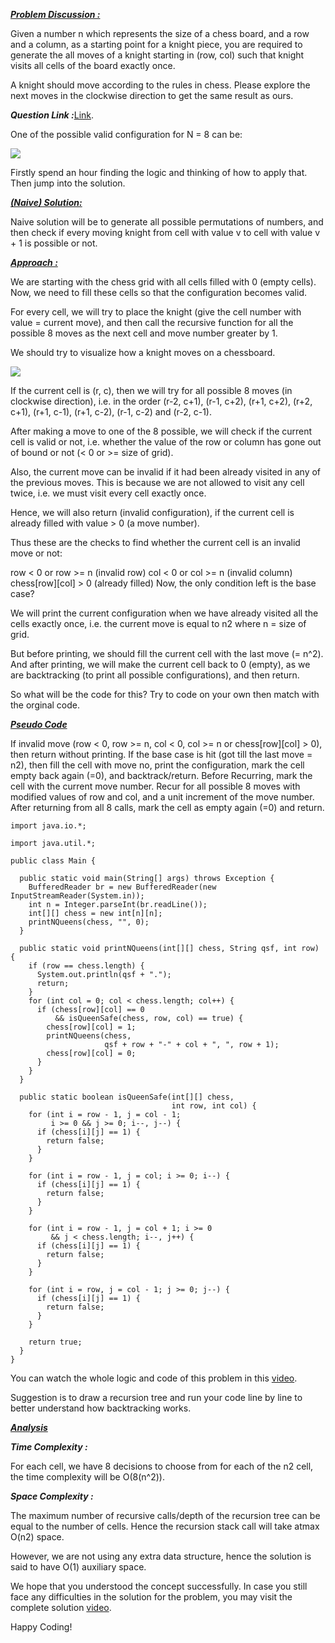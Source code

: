 <i style="text-decoration:underline"><b>Problem Discussion :</b></i>

Given a number n which represents the size of a chess board, and a row and a column, as a starting point for a knight piece, you are required to generate the all moves of a knight starting in (row, col) such that knight visits all cells of the board exactly once.

A knight should move according to the rules in chess. Please explore the next moves in the clockwise direction to get the same result as ours.

<i><b>Question Link :</b></i>[Link](https://www.pepcoding.com/resources/online-java-foundation/recursion-backtracking/knights-tour-official/ojquestion).

One of the possible valid configuration for N = 8 can be:

<img src="https://pepvids.sgp1.cdn.digitaloceanspaces.com/articles/knights_tour/knights_tour_1.png">

Firstly spend an hour finding the logic and thinking of how to apply that. Then jump into the solution.

<i style="text-decoration:underline"><b>(Naive) Solution:</b></i>

Naive solution will be to generate all possible permutations of numbers, and then check if every moving knight from cell with value v to cell with value v + 1 is possible or not.

<i style="text-decoration:underline"><b>Approach :</b></i>

We are starting with the chess grid with all cells filled with 0 (empty cells). Now, we need to fill these cells so that the configuration becomes valid.

For every cell, we will try to place the knight (give the cell number with value = current move), and then call the recursive function for all the possible 8 moves as the next cell and move number greater by 1.

We should try to visualize how a knight moves on a chessboard.

<img src="https://pepvids.sgp1.cdn.digitaloceanspaces.com/articles/knights_tour/knights_tour_2.png">

If the current cell is (r, c), then we will try for all possible 8 moves (in clockwise direction), i.e. in the order (r-2, c+1), (r-1, c+2), (r+1, c+2), (r+2, c+1), (r+1, c-1), (r+1, c-2), (r-1, c-2) and (r-2, c-1).

After making a move to one of the 8 possible, we will check if the current cell is valid or not, i.e. whether the value of the row or column has gone out of bound or not (< 0 or >= size of grid).

Also, the current move can be invalid if it had been already visited in any of the previous moves. This is because we are not allowed to visit any cell twice, i.e. we must visit every cell exactly once.

Hence, we will also return (invalid configuration), if the current cell is already filled with value > 0 (a move number).

Thus these are the checks to find whether the current cell is an invalid move or not:

row < 0 or row >= n (invalid row)
col < 0 or col >= n (invalid column)
chess[row][col] > 0 (already filled)
Now, the only condition left is the base case?

We will print the current configuration when we have already visited all the cells exactly once, i.e. the current move is equal to n2 where n = size of grid.

But before printing, we should fill the current cell with the last move (= n^2). And after printing, we will make the current cell back to 0 (empty), as we are backtracking (to print all possible configurations), and then return.

So what will be the code for this? Try to code on your own then match with the orginal code.

<i style="text-decoration:underline"><b>Pseudo Code</b></i>

If invalid move (row < 0, row >= n, col < 0, col >= n or chess[row][col] > 0), then return without printing.
If the base case is hit (got till the last move = n2), then fill the cell with move no, print the configuration, mark the cell empty back again (=0), and backtrack/return.
Before Recurring, mark the cell with the current move number.
Recur for all possible 8 moves with modified values of row and col, and a unit increment of the move number.
After returning from all 8 calls, mark the cell as empty again (=0) and return.

```
import java.io.*;

import java.util.*;

public class Main {

  public static void main(String[] args) throws Exception {
    BufferedReader br = new BufferedReader(new InputStreamReader(System.in));
    int n = Integer.parseInt(br.readLine());
    int[][] chess = new int[n][n];
    printNQueens(chess, "", 0);
  }

  public static void printNQueens(int[][] chess, String qsf, int row) {
    if (row == chess.length) {
      System.out.println(qsf + ".");
      return;
    }
    for (int col = 0; col < chess.length; col++) {
      if (chess[row][col] == 0
          && isQueenSafe(chess, row, col) == true) {
        chess[row][col] = 1;
        printNQueens(chess,
                     qsf + row + "-" + col + ", ", row + 1);
        chess[row][col] = 0;
      }
    }
  }

  public static boolean isQueenSafe(int[][] chess,
                                    int row, int col) {
    for (int i = row - 1, j = col - 1;
         i >= 0 && j >= 0; i--, j--) {
      if (chess[i][j] == 1) {
        return false;
      }
    }

    for (int i = row - 1, j = col; i >= 0; i--) {
      if (chess[i][j] == 1) {
        return false;
      }
    }

    for (int i = row - 1, j = col + 1; i >= 0
         && j < chess.length; i--, j++) {
      if (chess[i][j] == 1) {
        return false;
      }
    }

    for (int i = row, j = col - 1; j >= 0; j--) {
      if (chess[i][j] == 1) {
        return false;
      }
    }

    return true;
  }
}
```
You can watch the whole logic and code of this problem in this [video](https://youtu.be/SP880DBRJ_8).

Suggestion is to draw a recursion tree and run your code line by line to better understand how backtracking works.

<i style="text-decoration:underline"><b>Analysis</b></i>

<i><b>Time Complexity :</b></i>

For each cell, we have 8 decisions to choose from for each of the n2 cell, the time complexity will be O(8(n^2)).

<i><b>Space Complexity :</b></i>

The maximum number of recursive calls/depth of the recursion tree can be equal to the number of cells. Hence the recursion stack call will take atmax O(n2) space.

However, we are not using any extra data structure, hence the solution is said to have O(1) auxiliary space.

We hope that you understood the concept successfully. In case you still face any difficulties in the solution for the problem, you may visit the complete solution [video](https://www.youtube.com/watch?v=SP880DBRJ_8).

Happy Coding!